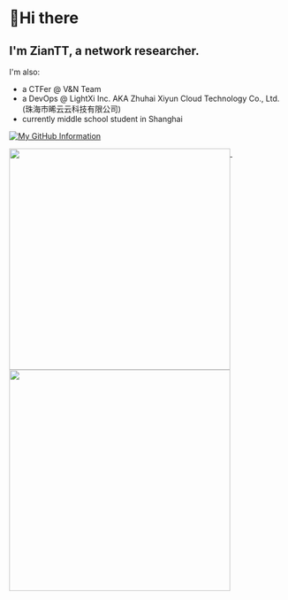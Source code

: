 # 👋Hi there
## I'm  ZianTT, a network researcher.

I'm also:
- a CTFer @ V&N Team
- a DevOps @ LightXi Inc. AKA Zhuhai Xiyun Cloud Technology Co., Ltd.(珠海市晞云云科技有限公司)
- currently middle school student in Shanghai

[![My GitHub Information](https://github-readme-stats.vercel.app/api?username=ZianTT&count_private=true&locale=cn&show_icons=true)]()

<p>
  <a href="#">
    <img width="400" align="top" src="https://gist.githubusercontent.com/ZianTT/56369861fe6300838cf3f8f308b40c54/raw/github-metrics.svg" />
  </a>
  &emsp;
  <a href="#">
    <img width="400" align="top" src="https://gist.githubusercontent.com/ZianTT/af3eb4b2a2319ecf2821d475966bb50b/raw/github-metrics.svg" />
  </a>
</p>
